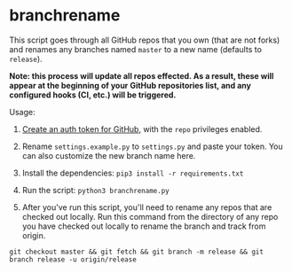 # branchrename

This script goes through all GitHub repos that you own (that are not forks) and renames any branches named `master` to a new name (defaults to `release`).

**Note: this process will update all repos effected. As a result, these will appear at the beginning of your GitHub repositories list, and any configured hooks (CI, etc.) will be triggered.**

Usage:

1. [Create an auth token for GitHub](https://github.com/settings/tokens), with the `repo` privileges enabled.

1. Rename `settings.example.py` to `settings.py` and paste your token. You can also customize the new branch name here.

1. Install the dependencies: `pip3 install -r requirements.txt`

1. Run the script: `python3 branchrename.py`

1. After you've run this script, you'll need to rename any repos that are checked out locally. Run this command from the directory of any repo you have checked out locally to rename the branch and track from origin.

`git checkout master && git fetch && git branch -m release && git branch release -u origin/release`
